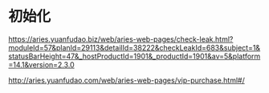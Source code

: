 # 初始化
https://aries.yuanfudao.biz/web/aries-web-pages/check-leak.html?moduleId=57&planId=29113&detailId=38222&checkLeakId=683&subject=1&statusBarHeight=47&_hostProductId=1901&_productId=1901&av=5&platform=14.1&version=2.3.0


http://aries.yuanfudao.com/web/aries-web-pages/vip-purchase.html#/
